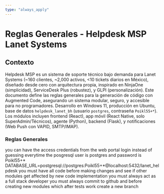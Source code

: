```yaml
---
type: "always_apply"
---
```


# Reglas Generales - Helpdesk MSP Lanet Systems

## Contexto
Helpdesk MSP es un sistema de soporte técnico bajo demanda para Lanet Systems (~160 clientes, ~2,000 activos, <10 tickets diarios en México), diseñado desde cero con arquitectura propia, inspirado en NinjaOne (simplicidad), ServiceDesk Plus (robustez), y GLPI (personalización). Este documento define las reglas generales para la generación de código con Augmented Code, asegurando un sistema modular, seguro, y accesible para no programadores. Desarrollo en Windows 11, producción en Ubuntu, base de datos `helpdesk_lanet_bh` (usuario `postgres`, contraseña `Poikl55+*`). Los módulos incluyen frontend (React), app móvil (React Native, solo SuperAdmin/Técnicos), agente (Python), backend (Flask), y notificaciones (Web Push con VAPID, SMTP/IMAP).


### Reglas Generales

you can have the access credentials from the web portal login instead of guessing everytime
the posgresql user is postgres and password is Poikl55+*
DATABASE_URL=postgresql://postgres:Poikl55+*@localhost:5432/lanet_helpdesk
you must have all code before making changes and see if other modules get affected by new code implementation
you must always act as a full stack developer
you must always commit to github and before creating new modules which after tests work create a new branch
